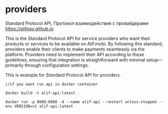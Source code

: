 # providers
Standard Protocol API, Протокол взаимодействия с провайдерами
https://alifpay.github.io

This is the Standard Protocol API for service providers who want their products or services to be available on Alif.mobi. By following this standard, providers enable their clients to make payments seamlessly via the platform. Providers need to implement their API according to these guidelines, ensuring that integration is straightforward with minimal setup—primarily through configuration settings.

This is example for Standard Protocol API for providers.

```
//if you want run api in docker container

docker build -t alif-api:latest .

docker run -p 8088:8088 -d --name alif-api --restart unless-stopped --env VERSION=v1 alif-api:latest

```
